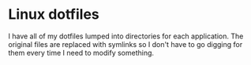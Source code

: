 # Linux dotfiles

I have all of my dotfiles lumped into directories for each application.
The original files are replaced with symlinks so I don't have to go digging
for them every time I need to modify something.
